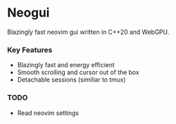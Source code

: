 # Neogui
Blazingly fast neovim gui written in C++20 and WebGPU.  

### Key Features
- Blazingly fast and energy efficient
- Smooth scrolling and cursor out of the box
- Detachable sessions (similiar to tmux)

### TODO
- Read neovim settings
